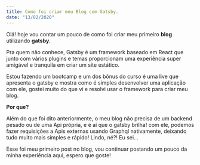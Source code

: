 ```yaml
---
title: Como foi criar meu Blog com Gatsby.
date: "13/02/2020"
---
```


Olá! hoje vou contar um pouco de como foi criar meu primeiro **blog** utilizando **gatsby**.

Pra quem não conhece, Gatsby é um framework baseado em React que junto com vários plugins e temas proporcionam uma experiência super amigável e tranquila em criar um site estático.

Estou fazendo um bootcamp e um dos bônus do curso é uma live que apresenta o gatsby e mostra como é simples desenvolver uma aplicação com ele, gostei muito do que vi e resolvi usar o framework para criar meu blog.

**Por que?**

Além do que foi dito anteriormente, o meu blog não precisa de um backend pesado ou de uma Api própria, e é aí que o gatsby brilha! com ele, podemos fazer requisições a Apis externas usando Graphql nativamente, deixando tudo muito mais simples e rápido! Lindo, né?! Eu sei...

Esse foi meu primeiro post no blog, vou continuar postando um pouco da minha experiência aqui, espero que goste!
